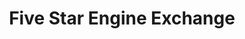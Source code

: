 ---
title: "Five Star Engine Exchange"
url: /glendale/five-star-engine-exchange/
shop: Autowerkstatt
---